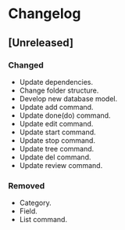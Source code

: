 # Changelog

## [Unreleased]
### Changed
- Update dependencies.
- Change folder structure.
- Develop new database model.
- Update add command.
- Update done(do) command.
- Update edit command.
- Update start command.
- Update stop command.
- Update tree command.
- Update del command.
- Update review command.
### Removed
- Category.
- Field.
- List command.